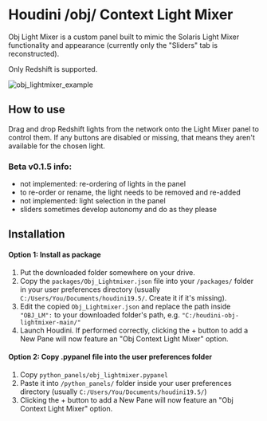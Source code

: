 # Houdini /obj/ Context Light Mixer

Obj Light Mixer is a custom panel built to mimic the Solaris Light Mixer functionality and appearance (currently only the "Sliders" tab is reconstructed).

Only Redshift is supported.

![obj_lightmixer_example](https://github.com/alexmajewski/houdini-obj-lightmixer/assets/77795178/1d50e085-80be-4ca9-a074-0b4127b328f9)

## How to use

Drag and drop Redshift lights from the network onto the Light Mixer panel to control them. If any buttons are disabled or missing, that means they aren't available for the chosen light.

### Beta v0.1.5 info:
- not implemented: re-ordering of lights in the panel
- to re-order or rename, the light needs to be removed and re-added
- not implemented: light selection in the panel
- sliders sometimes develop autonomy and do as they please

## Installation

#### Option 1: Install as package

1. Put the downloaded folder somewhere on your drive.
2. Copy the `packages/Obj_Lightmixer.json` file into your `/packages/` folder in your user preferences directory (usually `C:/Users/You/Documents/houdini19.5/`. Create it if it's missing).
3. Edit the copied `Obj_Lightmixer.json` and replace the path inside `"OBJ_LM":` to your downloaded folder's path, e.g. `"C:/houdini-obj-lightmixer-main/"`
4. Launch Houdini. If performed correctly, clicking the + button to add a New Pane will now feature an "Obj Context Light Mixer" option.

#### Option 2: Copy .pypanel file into the user preferences folder

1. Copy `python_panels/obj_lightmixer.pypanel`
2. Paste it into `/python_panels/` folder inside your user preferences directory (usually `C:/Users/You/Documents/houdini19.5/`)
3. Clicking the + button to add a New Pane will now feature an "Obj Context Light Mixer" option.
